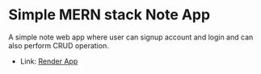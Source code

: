 # Simple MERN stack Note App

A simple note web app where user can signup account and login and can also perform CRUD operation.

- Link: [Render App](https://mern-note-app.onrender.com/)
